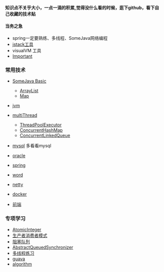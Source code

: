 #### 知识点不关乎大小，一点一滴的积累,觉得没什么看的时候，逛下github，看下自己收藏的技术贴
#### 当务之急
- spring一定要熟练、多线程、SomeJava网络编程
- [jstack工具](https://github.com/Ohlaughing/SomeJava/blob/master/files/md/jstack.md)
- visualVM 工具
- [Important](https://github.com/Ohlaughing/SomeJava/blob/master/files/md/Important.md)

### 常用技术
- [SomeJava Basic](https://github.com/Ohlaughing/SomeJava/blob/master/files/md/nubility.md)
  - [ArrayList](https://github.com/Ohlaughing/SomeJava/blob/master/files/md/ArrayList.md)
  - [Map](https://github.com/Ohlaughing/SomeJava/blob/master/files/md/Map.md)
- [jvm](https://github.com/Ohlaughing/SomeJava/blob/master/files/md/javap.md)
- [multiThread](https://github.com/Ohlaughing/SomeJava/blob/master/files/md/thread.md)
  - [ThreadPoolExecutor](https://github.com/Ohlaughing/SomeJava/blob/master/files/md/threadpoolexecutor.md)
  - [ConcurrentHashMap](https://github.com/Ohlaughing/SomeJava/blob/master/files/md/concurrentHashMap.md)
  - [ConcurrentLinkedQueue](https://github.com/Ohlaughing/SomeJava/blob/master/files/md/ConcurrentLinkedQueue.md)
  
- [mysql](https://github.com/Ohlaughing/SomeJava/blob/master/files/md/mysql.md) 多看看mysql
- [oracle](https://github.com/Ohlaughing/SomeJava/blob/master/files/md/oracle.md) 
- [spring](https://github.com/Ohlaughing/SomeJava/blob/master/files/md/spring.md)
- [word](https://github.com/Ohlaughing/SomeJava/blob/master/files/md/english.md)
- [netty](https://github.com/Ohlaughing/SomeJava/blob/master/files/md/netty.md)
- [docker](https://github.com/Ohlaughing/SomeJava/blob/master/files/md/docker.md)
- [前端](https://github.com/Ohlaughing/SomeJava/blob/master/files/md/frontend.md)

### 专项学习
- [AtomicInteger](https://github.com/Ohlaughing/SomeJava/blob/master/files/md/AtomicInteger.md)
- [生产者消费者模式](https://github.com/Ohlaughing/SomeJava/blob/master/files/md/producerConsumer.md)
- [阻塞队列](https://github.com/Ohlaughing/SomeJava/blob/master/files/md/blockingQueue.md)
- [AbstractQueuedSynchronizer](https://github.com/Ohlaughing/SomeJava/blob/master/files/md/AbstractQueuedSynchronizer.md)
- [多线程练习](https://github.com/Ohlaughing/SomeJava/blob/master/files/md/multithread.md)
- [guava](https://github.com/Ohlaughing/SomeJava/blob/master/files/md/guava.md)
- [algorithm](https://github.com/Ohlaughing/SomeJava/blob/master/files/md/algorithm.md)
